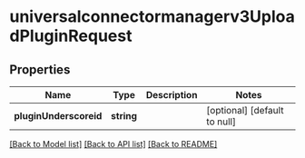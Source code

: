 # universalconnectormanagerv3UploadPluginRequest

## Properties
Name | Type | Description | Notes
------------ | ------------- | ------------- | -------------
**pluginUnderscoreid** | **string** |  | [optional] [default to null]

[[Back to Model list]](../README.md#documentation-for-models) [[Back to API list]](../README.md#documentation-for-api-endpoints) [[Back to README]](../README.md)


